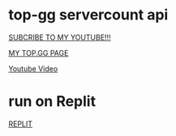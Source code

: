# top-gg servercount api


[SUBCRIBE TO MY YOUTUBE!!!](https://www.youtube.com/channel/UC3tb0LoiUkG5UCUXGF4ZMDw)


[MY TOP.GG PAGE](https://top.gg/user/673011572225998856)


[Youtube Video](https://www.youtube.com/watch?v=IXIhBXi6CUg)


# run on Replit

[REPLIT](https://replit.com/@DaylnCode/Topgg-Servercount-API?v=1)
